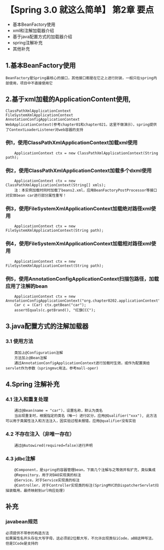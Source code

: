 # 【Spring 3.0 就这么简单】 第2章 要点
* 基本BeanFactory使用
* xml和注解加载器介绍
* 基于java配置方式的加载器介绍
* spring注解补充
* 其他补充
## 1.基本BeanFactory使用
	BeanFactory是Spring最核心的接口，其他接口都是在它之上进行封装，一般只在spring内部使用，项目中不直接使用它
	
## 2.基于xml加载的ApplicationContent使用,
	ClassPathXmlApplicationContext
	FileSystemXmlApplicationContext
	AnnotationConfigApplicationContext
	WebApplicationContext(参考chapter01和chapter021，这里不做演示），spring提供了ContextLoaderListener对web容器的支持

### 例1，使用ClassPathXmlApplicationContext加载xml使用
		ApplicationContext ctx = new ClassPathXmlApplicationContext(String path);
		
### 例2，使用ClassPathXmlApplicationContext加载多个dxml使用
		ApplicationContext ctx = new ClassPathXmlApplicationContext(String[] xmls);
		注：本实例加载时同时加载了beans2.xml，应用BeanFactoryPostProcessor等接口对实体bean car进行部分属性重写！
		
### 例3，使用FileSystemXmlApplicationContext加载绝对路径xml使用
		ApplicationContext ctx = new FileSystemXmlApplicationContext(String path);
		
### 例4，使用FileSystemXmlApplicationContext加载相对路径xml使用
		ApplicationContext ctx = new FileSystemXmlApplicationContext(String path);
		
### 例5，使用AnnotationConfigApplicationContext扫描包路径，加载应用了注解的bean
		ApplicationContext ctx = new AnnotationConfigApplicationContext("org.chapter0202.applicationContext");
		Car c = (Car) ctx.getBean("car");
		assertEquals(c.getBrand(), "红旗CCC");
		
## 3.java配置方式的注解加载器
### 3.1 使用方法
		类加上@Configuration注解
		方法加上@Bean注解
		通过AnnotationConfigApplicationContext进行加载时生效，或作为配置类给servlet作为参数（springmvc用法，参考mall-oper)
		
## 4.Spring 注解补充
### 4.1 注入和重复处理
		通过@Bean(name = "car")，设置名称，默认为类名
		当出现重复时，根据指定的类名（唯一）进行区分，应用@Qualifier("xxx"), 此方法可以用于类属性注入和方法注入，因实验过程未报错，应用@qualifier没有实验

### 4.2 不存在注入（非唯一存在）
		通过@Autowired(required=false)进行声明
		
### 4.3 jdbc注解
		@Component，是spring的容器管理bean，下面几个注解与之等效并有扩充，类似集成
		@Repository，用于对DAO实现类的标注
		@Service，对于Service实现类的标注
		@Controller，对于Controller实现类的标注(SpringMVC的DispatcherServlet扫描装载用，最终映射到url响应处理)
		
## 补充
### javabean规范
	必须提供不带参的构造方法
	如果属性名开头存在大写字母，这必须前2位都大写，不允许出现类似iCode，aBB这种写法，但是ICode是支持的